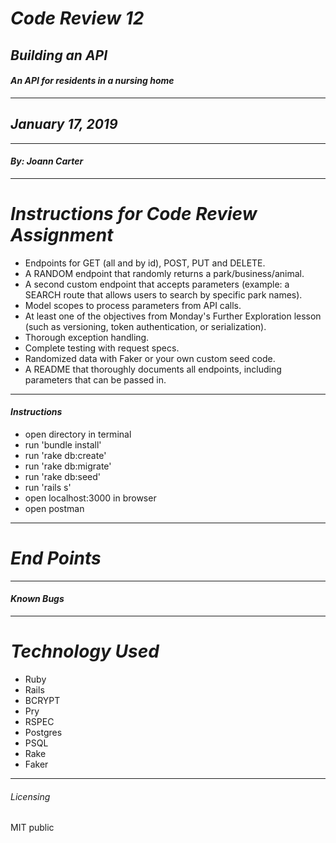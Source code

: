
# _Code Review 12_
## _Building an API_
#### _An API for residents in a nursing home_
****************
## _January 17, 2019_
****************
#### _By: Joann Carter_
***************
# _Instructions for Code Review Assignment_
* Endpoints for GET (all and by id), POST, PUT and DELETE.
* A RANDOM endpoint that randomly returns a park/business/animal.
* A second custom endpoint that accepts parameters (example: a SEARCH route that allows users to search by specific park names).
* Model scopes to process parameters from API calls.
* At least one of the objectives from Monday's Further Exploration lesson (such as versioning, token authentication, or serialization).
* Thorough exception handling.
* Complete testing with request specs.
* Randomized data with Faker or your own custom seed code.
* A README that thoroughly documents all endpoints, including parameters that can be passed in.



******************
#### _Instructions_
* open directory in terminal
* run 'bundle install'
* run 'rake db:create'
* run 'rake db:migrate'
* run 'rake db:seed'
* run 'rails s'
* open localhost:3000 in browser
* open postman
***************
#  _End Points_

***************
#### _Known Bugs_

***************
# _Technology Used_
* Ruby
* Rails
* BCRYPT
* Pry
* RSPEC
* Postgres
* PSQL
* Rake
* Faker


*******
###### _Licensing_
MIT public

